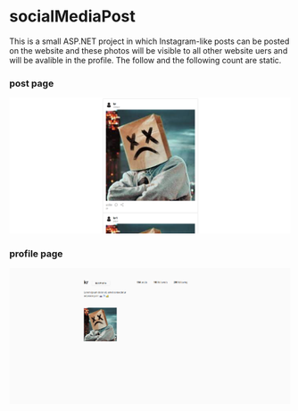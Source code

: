 # socialMediaPost
This is a small ASP.NET project in which Instagram-like posts can be posted on the website and these photos will be visible to all other website uers and will be avalible in the profile.
The follow and the following count are static.
### post page
![Screenshot](./posts.png)
### profile page
![Screenshot](./profile.png)
